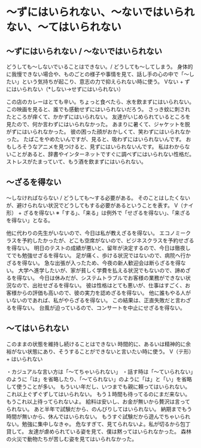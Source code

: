 # 〜ずにはいられない、〜ないではいられない、〜てはいられない


## 〜ずにはいられない / 〜ないではいられない
どうしても〜しないでいることはできない。/ どうしても〜してしまう。 身体的に我慢できない場合や、ものごとの様子や事情を見て、話し手の心の中で「〜したい」という気持ちが起こり、意志の力で抑えられない時に使う。
Vない + ずにはいられない（*しない→せずにはいられない）


この店のカレーはとても辛い。ちょっと食べたら、水を飲まずにはいられない。
この映画を見ると、誰でも感動せずにはいられないだろう。
さっき蚊に刺されたところが痒くて、かかずにはいられない。
友達がいじめられているところを見たので、何か言わずにはいられなかった。
あまりに暑くて、ジャケットを脱がずにはいられなかった。
彼の困った顔がおかしくて、笑わずにはいられなかった。
たばこをやめたいんですが、見ると、吸わずにはいられないんです。
おもしろそうなアニメを見つけると、見ずにはいられないんです。
私はわからないことがあると、辞書やインターネットですぐに調べずにはいられない性格だ。
ストレスがたまっていて、もう酒を飲まずにはいられない。


## 〜ざるを得ない
～しなければならない / どうしても〜する必要がある。
そのことはしたくないが、避けられない状況でどうしてもする必要があるということを表す。
V（ナイ形） + ざるを得ない ※「する」、「来る」は例外で「せざるを得ない」、「来ざるを得ない」となる。


他に代わりの先生がいないので、今日は私が教えざるを得ない。
エコノミークラスを予約したかったが、どこも空席がないので、ビジネスクラスを予約せざるを得ない。
明日のテストの成績が悪いと、留年が決定するので、今日は徹夜してでも勉強せざるを得ない。
足が痛く、歩ける状況ではないので、病院へ行かざるを得ない。
急な出張が入ったため、今夜の新人歓迎会は断らざるを得ない。
大学へ進学したいが、家が貧しく学費を払える状況でもないので、諦めざるを得ない。
今日は休みだが、システムトラブルでお客様の業務ができない状況なので、出社せざるを得ない。
彼は性格はとても悪いが、仕事はすごく、お客様からの評価も高いので、彼の実力を認めざるを得ない。
他に誰もやる人がいないのであれば、私がやらざるを得ない。
この結果は、正直失敗だと言わざるを得ない。
台風が迫っているので、コンサートを中止にせざるを得ない。


## 〜てはいられない
このままの状態を維持し続けることはできない   時間的に、あるいは精神的に余裕がない状態にあり、そうすることができないと言いたい時に使う。
V（テ形）+ はいられない


・カジュアルな言い方は「〜てちゃいられない」 ・話す時は「〜ていられない」のように「は」を省略したり、「〜てられない」のように「は」と「い」を省略して使うことが多い。
もういい年だし、いつまでも親に頼ってはいられない。
これ以上ぐずぐずしてはいられない。
もう１時間も待ってるのにまだ来ない。もうこれ以上待ってられないよ。
給料は安いし、お金が無いから贅沢は言ってられない。
あと半年で試験だから、のんびりしてはいられない。
納期までもう時間が無いから、休んではいられない。
もうすぐ試験だから遊んでちゃいられない。勉強に集中しなきゃ。
危なすぎて、見てられないよ。私が切るから包丁貸して。
友達が虐められている姿を見て、僕は黙ってはいられなかった。
森林の火災で動物たちが苦しむ姿を見てはいられなかった。